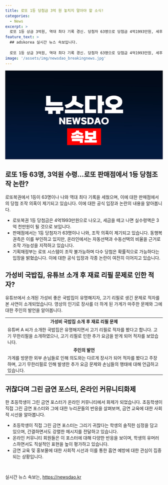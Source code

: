 ```yaml
---
title: 로또 1등 당첨금 3억 원 놓치지 말아야 할 소식!
categories:
  - News
excerpt: >
  로또 1등 상금 3억원, 역대 최다 기록 경신. 당첨자 63명으로 당첨금 4억1993만원, 세후 3억천만원 예상. 동행복권측 조작 또는 오류 아냐 주장. 다수 당첨은 통계적 가능성. 유튜브로 소개된 국밥집, 고기리필 무료→유튜버 소개 후 적자 발생. 초등학생의 유머 넘치는 금연 포스터 논란.
feature_text: >
  ## adskorea 실시간 뉴스 속보입니다.

  로또 1등 상금 3억원, 역대 최다 기록 경신. 당첨자 63명으로 당첨금 4억1993만원, 세후 3억천만원 예상. 동행복권측 조작 또는 오류 아냐 주장. 다수 당첨은 통계적 가능성. 유튜브로 소개된 국밥집, 고기리필 무료→유튜버 소개 후 적자 발생. 초등학생의 유머 넘치는 금연 포스터 논란.
image: '/assets/img/newsdao_breakingnews.jpg'
---
```


<p><img src="/assets/img/newsdao_breakingnews.jpg" alt="adskorea 속보" /></p>

<h2 data-ke-size="size26">로또 1등 63명, 3억원 수령…로또 판매점에서 1등 당첨조작 논란?</h2>

<p data-ke-size="size16">로또복권에서 1등이 63명이나 나와 역대 최다 기록을 세웠으며, 이에 대한 판매점에서의 당첨 조작 의혹이 제기되고 있습니다. 이에 대한 공식 입장과 논란의 내용을 알아봅니다.</p>

<ul>
  <li>로또복권 1등 당첨금은 4억1993만원으로 나오고, 세금을 떼고 나면 실수령액은 3억 천만원이 될 것으로 보입니다.</li>
  <li>판매점에서는 1등 당첨자가 63명이나 나와, 조작 의혹이 제기되고 있습니다. 동행복권측은 이를 부인하고 있지만, 온라인에서는 자동선택과 수동선택의 비율을 근거로 조작 가능성을 지적하고 있습니다.</li>
  <li>기획재정부는 로또 시스템이 조작 불가능하며 다수 당첨은 확률적으로 가능하다는 입장을 밝혔습니다. 이에 대한 공식 입장과 각종 논란이 여전히 이어지고 있습니다.</li>
</ul>

<h2 data-ke-size="size26">가성비 국밥집, 유튜브 소개 후 재료 리필 문제로 인한 적자?</h2>

<p data-ke-size="size16">유튜브에서 소개된 가성비 좋은 국밥집이 유명해지자, 고기 리필로 생긴 문제로 적자를 본 사연이 소개되었습니다. 영상의 인기로 장사를 더 하게 된 가게가 마주한 문제와 그에 대한 주인의 발언을 알아봅니다.</p>

<table>
  <tr>
    <td style="text-align: center; height: 17px;"><b>가성비 국밥집 소개 후 재료 리필 문제</b></td>
  </tr>
  <tr>
    <td>유튜버 A 씨가 소개한 국밥집은 유명해지면서 고기 리필로 적자를 봤다고 합니다. 고기 무한리필을 소개하였으나, 고기 리필로 인한 추가 요금을 받게 되어 적자를 보았습니다.</td>
  </tr>
  <tr>
    <td style="text-align: center; height: 17px;"><b>주인의 발언</b></td>
  </tr>
  <tr>
    <td>가게를 방문한 외부 손님들로 인해 의도와는 다르게 장사가 되어 적자를 봤다고 주장하며, 고기 무한리필로 인해 발생한 추가 요금 문제와 손님들의 행태에 대해 언급하고 있습니다.</td>
  </tr>
</table>

<h2 data-ke-size="size26">귀찮다며 그린 금연 포스터, 온라인 커뮤니티화제</h2>

<p data-ke-size="size16">한 초등학생이 그린 금연 포스터가 온라인 커뮤니티에서 화제가 되었습니다. 초등학생이 직접 그린 금연 포스터와 그에 대한 누리꾼들의 반응을 살펴보며, 금연 교육에 대한 사회적 시선을 알아봅니다.</p>

<ul>
  <li>초등학생이 직접 그린 금연 포스터는 그리기 귀찮다는 학생의 솔직한 심정을 담고 있으며, 간결하면서도 강렬한 메시지를 전달하고 있습니다.</li>
  <li>온라인 커뮤니티 회원들은 이 포스터에 대해 다양한 반응을 보이며, 학생의 유머러스하면서도 직설적인 표현을 높이 평가하고 있습니다.</li>
  <li>금연 교육 및 홍보물에 대한 사회적 시선과 이를 통한 흡연 예방에 대한 관심이 집중되는 상황입니다.</li>
</ul>

<p data-ke-size="size16">&nbsp;</p>
실시간 뉴스 속보는, <a href="https://newsdao.kr" rel="dofollow">https://newsdao.kr</a>


